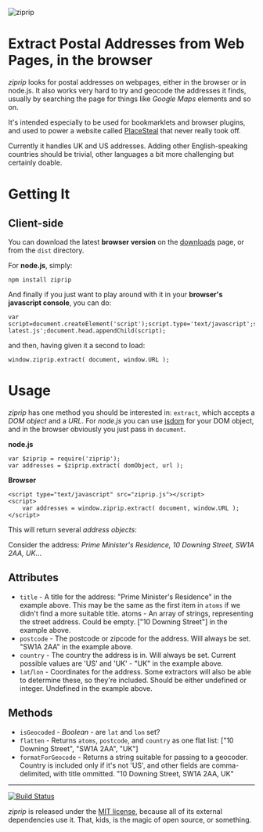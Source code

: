 ![ziprip](http://zipripjs.com/logo.png)

# Extract Postal Addresses from Web Pages, in the browser

*ziprip* looks for postal addresses on webpages, either in the browser or in node.js. It also works very hard to try and geocode the addresses it finds, usually by searching the page for things like *Google Maps* elements and so on.

It's intended especially to be used for bookmarklets and browser plugins, and used to power a website called [PlaceSteal](http://www.placesteal.com/) that never really took off.

Currently it handles UK and US addresses. Adding other English-speaking countries should be trivial, other languages a bit more challenging but certainly doable.

# Getting It

## Client-side

You can download the latest **browser version** on the [downloads](https://github.com/sheriff/ziprip/downloads) page, or from the `dist` directory.

For **node.js**, simply:

    npm install ziprip

And finally if you just want to play around with it in your **browser's javascript console**, you can do:

    var script=document.createElement('script');script.type='text/javascript';script.src='http://cloud.github.com/downloads/sheriff/ziprip/ziprip-latest.js';document.head.appendChild(script);

and then, having given it a second to load:

    window.ziprip.extract( document, window.URL );

# Usage

*ziprip* has one method you should be interested in: `extract`, which accepts a *DOM object* and a *URL*. For *node.js* you can use [jsdom](https://github.com/tmpvar/jsdom/) for your DOM object, and in the browser obviously you just pass in `document`.

**node.js**

    var $ziprip = require('ziprip');
    var addresses = $ziprip.extract( domObject, url );

**Browser**

    <script type="text/javascript" src="ziprip.js"></script>
    <script>
        var addresses = window.ziprip.extract( document, window.URL );
    </script>

This will return several *address objects*:

Consider the address: *Prime Minister's Residence, 10 Downing Street, SW1A 2AA, UK*...

## Attributes

* `title` - A title for the address: "Prime Minister's Residence" in the example above. This may be the same as the first item in `atoms` if we didn't find a more suitable title.
atoms - An array of strings, representing the street address. Could be empty. ["10 Downing Street"] in the example above.
* `postcode` - The postcode or zipcode for the address. Will always be set. "SW1A 2AA" in the example above.
* `country` - The country the address is in. Will always be set. Current possible values are 'US' and 'UK' - "UK" in the example above.
* `lat`/`lon` - Coordinates for the address. Some extractors will also be able to determine these, so they're included. Should be either undefined or integer. Undefined in the example above.

## Methods

* `isGeocoded` - *Boolean* - are `lat` and `lon` set?
* `flatten` - Returns `atoms`, `postcode`, and `country` as one flat list: ["10 Downing Street", "SW1A 2AA", "UK"]
* `formatForGeocode` - Returns a string suitable for passing to a geocoder. Country is included only if it's not 'US', and other fields are comma-delimited, with title ommitted. "10 Downing Street, SW1A 2AA, UK"

****

[![Build Status](https://secure.travis-ci.org/sheriff/ziprip.png)](http://travis-ci.org/sheriff/ziprip)

*ziprip* is released under the [MIT license](https://github.com/sheriff/ziprip/blob/master/LICENSE.txt/), because all of its external dependencies use it. That, kids, is the magic of open source, or something.

